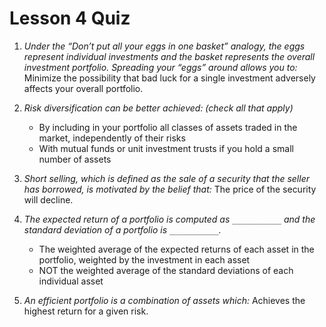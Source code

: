 # Lesson 4 Quiz

1. _Under the “Don’t put all your eggs in one basket” analogy, the eggs represent individual investments and the basket represents the overall investment portfolio. Spreading your “eggs” around allows you to:_ Minimize the possibility that bad luck for a single investment adversely affects your overall portfolio.

2. _Risk diversification can be better achieved: (check all that apply)_

   - By including in your portfolio all classes of assets traded in the market, independently of their risks
   - With mutual funds or unit investment trusts if you hold a small number of assets

3. _Short selling, which is defined as the sale of a security that the seller has borrowed, is motivated by the belief that:_ The price of the security will decline.

4. _The expected return of a portfolio is computed as `___________` and the standard deviation of a portfolio is `___________`._

   - The weighted average of the expected returns of each asset in the portfolio, weighted by the investment in each asset
   - NOT the weighted average of the standard deviations of each individual asset

5. _An efficient portfolio is a combination of assets which:_ Achieves the highest return for a given risk.
